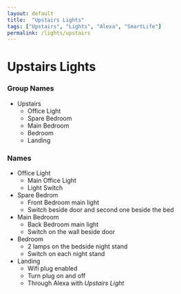 ```yaml
---
layout: default
title:  "Upstairs Lights"
tags: ["Upstairs", "Lights", "Alexa", "SmartLife"]
permalink: /lights/upstairs
---
```


# Upstairs Lights

### Group Names

* Upstairs
    - Office Light
    - Spare Bedroom
    - Main Bedroom
    - Bedroom
    - Landing

### Names

* Office Light
    - Main Office Light
    - Light Switch
* Spare Bedrom
    - Front Bedroom main light
    - Switch beside door and second one beside the bed
* Main Bedroom
    - Back Bedroom main light
    - Switch on the wall beside door
* Bedroom
    - 2 lamps on the bedside night stand
    - Switch on each night stand
* Landing
    - Wifi plug enabled
    - Turn plug on and off
    - Through Alexa with *Upstairs Light* 